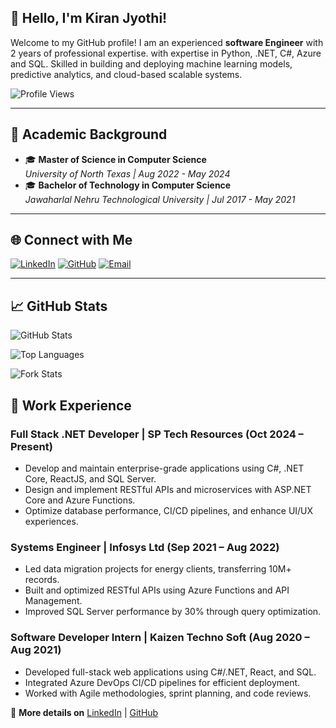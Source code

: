 ## 👋 Hello, I'm Kiran Jyothi!

Welcome to my GitHub profile! I am an experienced **software Engineer** with 2 years of professional expertise. with expertise in Python, .NET, C#, Azure and SQL. Skilled in building and deploying machine learning models, predictive analytics, and cloud-based scalable systems. 

![Profile Views](https://komarev.com/ghpvc/?username=Kiran-jyothi&color=brightgreen)

---

## 🌟 Academic Background

- 🎓 **Master of Science in Computer Science**   
  *University of North Texas | Aug 2022 - May 2024*  
- 🎓 **Bachelor of Technology in Computer Science**  
  *Jawaharlal Nehru Technological University | Jul 2017 - May 2021*  


---

## 🌐 Connect with Me

[![LinkedIn](https://img.shields.io/badge/-LinkedIn-blue?style=flat&logo=linkedin&logoColor=white)](https://www.linkedin.com/in/kiran-jyothi/)  [![GitHub](https://img.shields.io/badge/-GitHub-lightgrey?style=flat&logo=github&logoColor=white)](https://github.com/Kiran-jyothi) [![Email](https://img.shields.io/badge/-Email-red?style=flat&logo=gmail&logoColor=white)](mailto:boddulurikiranjyothi985@gmail.com)  

---


## 📈 GitHub Stats

![GitHub Stats](https://github-readme-stats.vercel.app/api?username=Kiran-jyothi&show_icons=true&theme=highcontrast)

![Top Languages](https://github-readme-stats.vercel.app/api/top-langs/?username=Kiran-jyothi&layout=compact&theme=highcontrast)

![Fork Stats](https://github-profile-summary-cards.vercel.app/api/cards/repos-per-language?username=Kiran-jyothi&theme=highcontrast)


## 💼 Work Experience  

### Full Stack .NET Developer | SP Tech Resources (Oct 2024 – Present)  
- Develop and maintain enterprise-grade applications using C#, .NET Core, ReactJS, and SQL Server.  
- Design and implement RESTful APIs and microservices with ASP.NET Core and Azure Functions.  
- Optimize database performance, CI/CD pipelines, and enhance UI/UX experiences.  

### Systems Engineer | Infosys Ltd (Sep 2021 – Aug 2022)  
- Led data migration projects for energy clients, transferring 10M+ records.  
- Built and optimized RESTful APIs using Azure Functions and API Management.  
- Improved SQL Server performance by 30% through query optimization.  

### Software Developer Intern | Kaizen Techno Soft (Aug 2020 – Aug 2021)  
- Developed full-stack web applications using C#/.NET, React, and SQL.  
- Integrated Azure DevOps CI/CD pipelines for efficient deployment.  
- Worked with Agile methodologies, sprint planning, and code reviews.  

📌 **More details on** [LinkedIn](https://www.linkedin.com/in/kiran-jyothi/) | [GitHub](https://github.com/Kiran-jyothi)  

